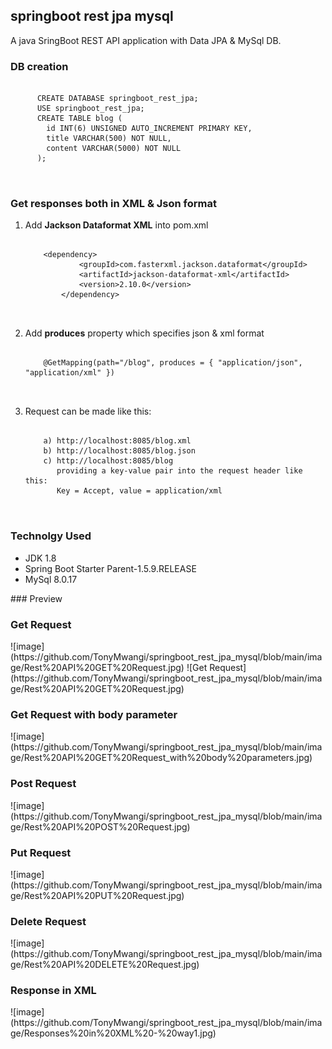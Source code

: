 <h2>springboot rest jpa mysql</h2>
A java SringBoot REST API application with Data JPA & MySql DB.

<h3>DB creation</h3>
  <pre>
    <code>
      CREATE DATABASE springboot_rest_jpa;
      USE springboot_rest_jpa;
      CREATE TABLE blog (
        id INT(6) UNSIGNED AUTO_INCREMENT PRIMARY KEY,
        title VARCHAR(500) NOT NULL,
        content VARCHAR(5000) NOT NULL
      );
    </code>
  </pre>
  
<h3>Get responses both in XML & Json format</h3>
  <ol>
    <li>Add <b>Jackson Dataformat XML</b> into pom.xml</li>
	<pre>
    	<code>
	&lt;dependency&gt;
            &lt;groupId&gt;com.fasterxml.jackson.dataformat&lt;/groupId&gt;
            &lt;artifactId&gt;jackson-dataformat-xml&lt;/artifactId&gt;
            &lt;version&gt;2.10.0&lt;/version&gt;
        &lt;/dependency&gt;
	</code>
  	</pre>
	
   <li>Add <b>produces</b> property which specifies json & xml format</li>
	<pre>
    	<code>
	@GetMapping(path="/blog", produces = { "application/json", "application/xml" })
	</code>
  	</pre>
    
   <li>Request can be made like this:</li>
	<pre>
    	<code>
	a) http://localhost:8085/blog.xml
	b) http://localhost:8085/blog.json
	c) http://localhost:8085/blog
	   providing a key-value pair into the request header like this:
	   Key = Accept, value = application/xml	
	</code>
  </ol>
<p></p>


<h3>Technolgy Used</h3>
	<ul>
		<li>JDK 1.8</li>
		<li>Spring Boot Starter Parent-1.5.9.RELEASE</li>
		<li>MySql 8.0.17</li>
	</ul>
 ### Preview
 <h3>Get Request</h3>
![image](https://github.com/TonyMwangi/springboot_rest_jpa_mysql/blob/main/image/Rest%20API%20GET%20Request.jpg)
![Get Request](https://github.com/TonyMwangi/springboot_rest_jpa_mysql/blob/main/image/Rest%20API%20GET%20Request.jpg)
<h3>Get Request with body parameter</h3>
![image](https://github.com/TonyMwangi/springboot_rest_jpa_mysql/blob/main/image/Rest%20API%20GET%20Request_with%20body%20parameters.jpg)
<h3>Post Request</h3>
![image](https://github.com/TonyMwangi/springboot_rest_jpa_mysql/blob/main/image/Rest%20API%20POST%20Request.jpg)
<h3>Put Request</h3>
![image](https://github.com/TonyMwangi/springboot_rest_jpa_mysql/blob/main/image/Rest%20API%20PUT%20Request.jpg)
<h3>Delete Request</h3>
![image](https://github.com/TonyMwangi/springboot_rest_jpa_mysql/blob/main/image/Rest%20API%20DELETE%20Request.jpg)
<h3>Response in XML</h3>
![image](https://github.com/TonyMwangi/springboot_rest_jpa_mysql/blob/main/image/Responses%20in%20XML%20-%20way1.jpg)
